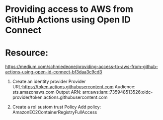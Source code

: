 # Providing access to AWS from GitHub Actions using Open ID Connect
# Resource:
https://medium.com/schmiedeone/providing-access-to-aws-from-github-actions-using-open-id-connect-bf3daa3c9cd3
1. Create an identity provider
Provider URL:https://token.actions.githubusercontent.com
Audience: sts.amazonaws.com
Output ARN: arn:aws:iam::735948513526:oidc-provider/token.actions.githubusercontent.com

2. Create a rol sustom trust Policy
Add policy: AmazonEC2ContainerRegistryFullAccess